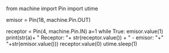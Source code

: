 from machine import Pin
import utime

emisor = Pin(18, machine.Pin.OUT)

receptor = Pin(4, machine.Pin.IN)
a=1
while True:
    emisor.value(1)
    print(str(a)+ " Receptor: "+ str(receptor.value()) + " - emisor: "+" "+str(emisor.value()))
    receptor.value(0)
    utime.sleep(1)

